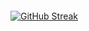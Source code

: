 <div>
  <a href="https://git.io/streak-stats">
    <img src="https://github-readme-streak-stats-seven-azure.vercel.app?user=rozklad&theme=synthwave&hide_border=true&short_numbers=true&date_format=j%20M%5B%20Y%5D&mode=daily" alt="GitHub Streak" style="margin-top: 20px;"/>
  </a>
</div>

<!-- [![GitHub Streak](https://streak-stats.demolab.com/?user=rozklad)](https://git.io/streak-stats) -->
